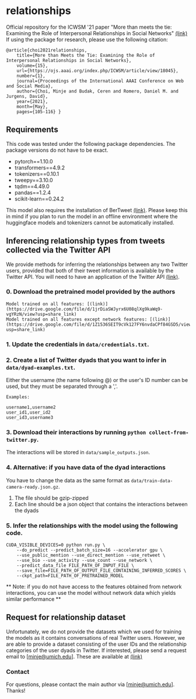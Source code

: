 # relationships
Official repository for the ICWSM '21 paper "More than meets the tie: Examining the Role of Interpersonal Relationships in Social Networks" [(link)](https://ojs.aaai.org/index.php/ICWSM/article/view/18045)
If using the package for research, please use the following citation:
```
@article{choi2021relationships, 
    title={More than Meets the Tie: Examining the Role of Interpersonal Relationships in Social Networks}, 
    volume={15}, 
    url={https://ojs.aaai.org/index.php/ICWSM/article/view/18045}, 
    number={1}, 
    journal={Proceedings of the International AAAI Conference on Web and Social Media}, 
    author={Choi, Minje and Budak, Ceren and Romero, Daniel M. and Jurgens, David}, 
    year={2021}, 
    month={May}, 
    pages={105-116} }
```
## Requirements

This code was tested under the following package dependencies. The package versions do not have to be exact.

- pytorch==1.10.0
- transformers==4.9.2
- tokenizers==0.10.1
- tweepy==3.10.0
- tqdm==4.49.0
- pandas==1.2.4
- scikit-learn==0.24.2

This model also requires the installation of BerTweet [(link)](https://huggingface.co/vinai/bertweet-base). 
Please keep this in mind if you plan to run the model in an offline environment where the huggingface models and tokenizers cannot be automatically installed.


## Inferencing relationship types from tweets collected via the Twitter API
We provide methods for inferring the relationships between any two Twitter users, provided that both of their tweet information is available by the Twitter API.
You will need to have an application of the Twitter API [(link)](https://developer.twitter.com/en/docs/twitter-api).

### 0. Download the pretrained model provided by the authors
```
Model trained on all features: [(link)](https://drive.google.com/file/d/1jrDiaSWJyrx6U08qlXg9kaWq9-vgYRzN/view?usp=share_link)
Model trained on all features except network features: [(link)](https://drive.google.com/file/d/1Z1536SEIT9cVk127FY6nvdaCPf84GSD5/view?usp=share_link)
```

### 1. Update the credentials in `data/credentials.txt`.

### 2. Create a list of Twitter dyads that you want to infer in `data/dyad-examples.txt`. 
Either the username (the name following @) or the user's ID number can be used, but they must be separated through a ','.

```
Examples:

username1,username2
user_id1,user_id2
user_id3,username3
```

### 3. Download their interactions by running `python collect-from-twitter.py`. 
The interactions will be stored in `data/sample_outputs.json`.

### 4. Alternative: if you have data of the dyad interactions
You have to change the data as the same format as `data/train-data-camera-ready.json.gz`.
1. The file should be gzip-zipped
2. Each line should be a json object that contains the interactions between the dyads

### 5. Infer the relationships with the model using the following code. 
```
CUDA_VISIBLE_DEVICES=0 python run.py \
    --do_predict --predict_batch_size=16 --accelerator gpu \
    --use_public_mention --use_direct_mention --use_retweet \
    --use_bio --use_activity --use_count --use_network \
    --predict_data_file FILE_PATH_OF_INPUT_FILE \
    --save_file=FILE_PATH_OF_OUTPUT_FILE_CONTAINING_INFERRED_SCORES \
    --ckpt_path=FILE_PATH_OF_PRETRAINED_MODEL
```

** Note: if you do not have access to the features obtained from network interactions, you can use the model without network data which yields similar performance **

## Request for relationship dataset
Unfortunately, we do not provide the datasets which we used for training the models as it contains conversations of real Twitter users. 
However, we are able to provide a dataset consisting of the user IDs and the relationship categories of the user dyads in Twitter.
If interested, please send a request email to [minje@umich.edu].
These are available at [(link)](https://drive.google.com/file/d/1VKn49kVB-96RTpfvEWE95iUyfWlaxpFw/view?usp=share_link)

### Contact
For questions, please contact the main author via [minje@umich.edu]. Thanks!

